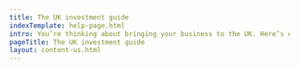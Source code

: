 ```yaml
---
title: The UK investment guide
indexTemplate: help-page.html
intro: You’re thinking about bringing your business to the UK. Here’s our quick guide to the important steps you need to get set up
pageTitle: The UK investment guide
layout: content-us.html
---
```



